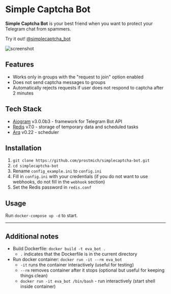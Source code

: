 # Simple Captcha Bot

**Simple Captcha Bot** is your best friend when you want to protect your Telegram chat from spammers.

Try it out! [@simplecaptcha_bot](https://t.me/simplecaptcha_bot)

![screenshot](screenshot.jpeg)
## Features

- Works only in groups with the "request to join" option enabled
- Does not send captcha messages to groups
- Automatically rejects requests if user does not respond to captcha after 2 minutes

## Tech Stack

- [Aiogram](https://github.com/aiogram/aiogram) v3.0.0b3 - framework for Telegram Bot API
- [Redis](https://redis.io) v7.0 - storage of temporary data and scheduled tasks
- [Arq](https://github.com/samuelcolvin/arq) v0.22 - scheduler

## Installation

1. `git clone https://github.com/prostmich/simplecaptcha-bot.git`
2. `cd simplecaptcha-bot`
3. Rename `config_example.ini` to `config.ini`
4. Fill in `config.ini` with your credentials (if you do not want to use webhooks, do not fill in the `webhook` section)
6. Set the Redis password in `redis.conf`

## Usage

Run `docker-compose up -d` to start.

---

## Additional notes

- Build Dockerfile: `docker build -t eva_bot .`
  - `.` indicates that the Dockerfile is in the current directory
- Run docker container: `docker run -it --rm eva_bot`
  - `-it` runs the container interactively (useful for testing)
  - `--rm` removes container after it stops (optional but useful for keeping things clean)
  - `docker run -it eva_bot /bin/bash` - run interactively (start shell inside container)

